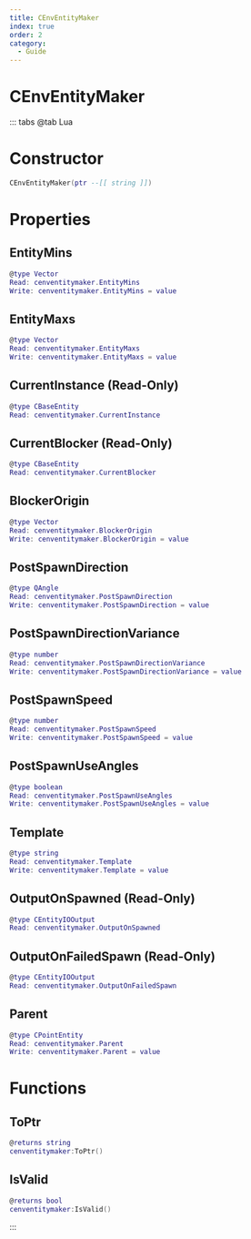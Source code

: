 ```yaml
---
title: CEnvEntityMaker
index: true
order: 2
category:
  - Guide
---
```


# CEnvEntityMaker

::: tabs
@tab Lua
# Constructor
```lua
CEnvEntityMaker(ptr --[[ string ]])
```
# Properties
## EntityMins 
```lua
@type Vector
Read: cenventitymaker.EntityMins
Write: cenventitymaker.EntityMins = value
```
## EntityMaxs 
```lua
@type Vector
Read: cenventitymaker.EntityMaxs
Write: cenventitymaker.EntityMaxs = value
```
## CurrentInstance (Read-Only)
```lua
@type CBaseEntity
Read: cenventitymaker.CurrentInstance
```
## CurrentBlocker (Read-Only)
```lua
@type CBaseEntity
Read: cenventitymaker.CurrentBlocker
```
## BlockerOrigin 
```lua
@type Vector
Read: cenventitymaker.BlockerOrigin
Write: cenventitymaker.BlockerOrigin = value
```
## PostSpawnDirection 
```lua
@type QAngle
Read: cenventitymaker.PostSpawnDirection
Write: cenventitymaker.PostSpawnDirection = value
```
## PostSpawnDirectionVariance 
```lua
@type number
Read: cenventitymaker.PostSpawnDirectionVariance
Write: cenventitymaker.PostSpawnDirectionVariance = value
```
## PostSpawnSpeed 
```lua
@type number
Read: cenventitymaker.PostSpawnSpeed
Write: cenventitymaker.PostSpawnSpeed = value
```
## PostSpawnUseAngles 
```lua
@type boolean
Read: cenventitymaker.PostSpawnUseAngles
Write: cenventitymaker.PostSpawnUseAngles = value
```
## Template 
```lua
@type string
Read: cenventitymaker.Template
Write: cenventitymaker.Template = value
```
## OutputOnSpawned (Read-Only)
```lua
@type CEntityIOOutput
Read: cenventitymaker.OutputOnSpawned
```
## OutputOnFailedSpawn (Read-Only)
```lua
@type CEntityIOOutput
Read: cenventitymaker.OutputOnFailedSpawn
```
## Parent 
```lua
@type CPointEntity
Read: cenventitymaker.Parent
Write: cenventitymaker.Parent = value
```
# Functions
## ToPtr
```lua
@returns string
cenventitymaker:ToPtr()
```
## IsValid
```lua
@returns bool
cenventitymaker:IsValid()
```

:::